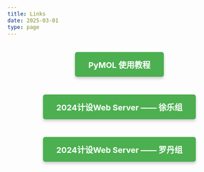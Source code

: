 ```yaml
---
title: Links
date: 2025-03-01
type: page
---
```

<div style="text-align:center; padding: 20px;">
  <a href="https://github.com/shmily-ld/PyMOL" style="display: inline-block; background-color: #4CAF50; color: white; padding: 15px 30px; font-size: 18px; font-weight: bold; text-align: center; text-decoration: none; border-radius: 5px; box-shadow: 0 4px 6px rgba(0,0,0,0.2); transition: background-color 0.3s;">
    PyMOL 使用教程
  </a>
</div>

<div style="text-align:center; padding: 20px;">
  <a href="https://github.com/shmily-ld/PyMOL" style="display: inline-block; background-color: #4CAF50; color: white; padding: 15px 30px; font-size: 18px; font-weight: bold; text-align: center; text-decoration: none; border-radius: 5px; box-shadow: 0 4px 6px rgba(0,0,0,0.2); transition: background-color 0.3s;">
    2024计设Web Server —— 徐乐组
  </a>
</div>

<div style="text-align:center; padding: 20px;">
  <a href="https://github.com/shmily-ld/PyMOL" style="display: inline-block; background-color: #4CAF50; color: white; padding: 15px 30px; font-size: 18px; font-weight: bold; text-align: center; text-decoration: none; border-radius: 5px; box-shadow: 0 4px 6px rgba(0,0,0,0.2); transition: background-color 0.3s;">
    2024计设Web Server —— 罗丹组
  </a>
</div>
